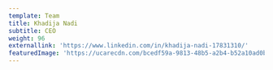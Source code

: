 ```yaml
---
template: Team
title: Khadija Nadi
subtitle: CEO
weight: 96
externallink: 'https://www.linkedin.com/in/khadija-nadi-17831310/'
featuredImage: 'https://ucarecdn.com/bcedf59a-9813-48b5-a2b4-b52a10ad0b3c/'
---
```


